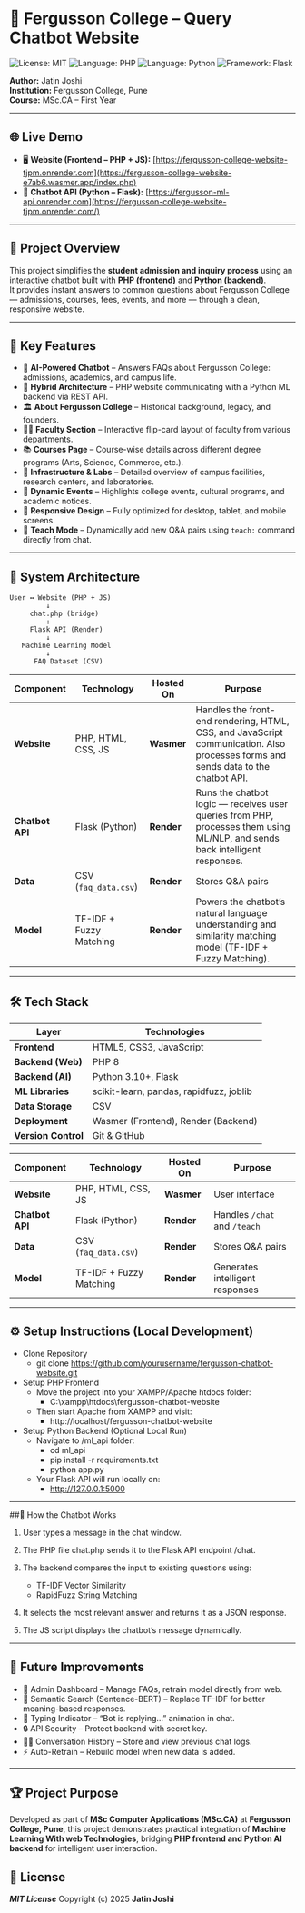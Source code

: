 # 🏫 Fergusson College – Query Chatbot Website

![License: MIT](https://img.shields.io/badge/License-MIT-yellow.svg)
![Language: PHP](https://img.shields.io/badge/Backend-PHP-blue)
![Language: Python](https://img.shields.io/badge/AI_Model-Python-yellow)
![Framework: Flask](https://img.shields.io/badge/Framework-Flask-lightgrey)

**Author:** Jatin Joshi  
**Institution:** Fergusson College, Pune  
**Course:** MSc.CA – First Year  

---

## 🌐 Live Demo

- 🖥️ **Website (Frontend – PHP + JS):** [https://fergusson-college-website-tjpm.onrender.com](https://fergusson-college-website-e7ab6.wasmer.app/index.php)  
- 🧠 **Chatbot API (Python – Flask):** [https://fergusson-ml-api.onrender.com](https://fergusson-college-website-tjpm.onrender.com/)

---

## 🤖 Project Overview

This project simplifies the **student admission and inquiry process** using an interactive chatbot built with **PHP (frontend)** and **Python (backend)**.  
It provides instant answers to common questions about Fergusson College — admissions, courses, fees, events, and more — through a clean, responsive website.

---

## 🚀 Key Features

- 💬 **AI-Powered Chatbot** – Answers FAQs about Fergusson College: admissions, academics, and campus life.  
- 🧠 **Hybrid Architecture** – PHP website communicating with a Python ML backend via REST API.  
- 🏛️ **About Fergusson College** – Historical background, legacy, and founders.  
- 👨‍🏫 **Faculty Section** – Interactive flip-card layout of faculty from various departments.  
- 📚 **Courses Page** – Course-wise details across different degree programs (Arts, Science, Commerce, etc.).  
- 🧮 **Infrastructure & Labs** – Detailed overview of campus facilities, research centers, and laboratories.  
- 📢 **Dynamic Events** – Highlights college events, cultural programs, and academic notices.  
- 📱 **Responsive Design** – Fully optimized for desktop, tablet, and mobile screens.  
- 🔐 **Teach Mode** – Dynamically add new Q&A pairs using `teach:` command directly from chat.  

---

## 🧩 System Architecture

```plaintext
User ↔ Website (PHP + JS)
         ↓
     chat.php (bridge)
         ↓
     Flask API (Render)
         ↓
   Machine Learning Model
         ↓
      FAQ Dataset (CSV)
```

| Component       | Technology              | Hosted On  | Purpose                         |
| --------------- | ----------------------- | ---------- | ------------------------------- |
| **Website**     | PHP, HTML, CSS, JS      | **Wasmer** | Handles the front-end rendering, HTML, CSS, and JavaScript communication. Also processes forms and sends data to the chatbot API.|
| **Chatbot API** | Flask (Python)          | **Render** | Runs the chatbot logic — receives user queries from PHP, processes them using ML/NLP, and sends back intelligent responses.|
| **Data**        | CSV (`faq_data.csv`)    | **Render** | Stores Q&A pairs                |
| **Model**       | TF-IDF + Fuzzy Matching | **Render** | Powers the chatbot’s natural language understanding and similarity matching model (TF-IDF + Fuzzy Matching).|

---

## 🛠️ Tech Stack

| Layer               | Technologies                            |
| ------------------- | --------------------------------------- |
| **Frontend**        | HTML5, CSS3, JavaScript                 |
| **Backend (Web)**   | PHP 8                                   |
| **Backend (AI)**    | Python 3.10+, Flask                     |
| **ML Libraries**    | scikit-learn, pandas, rapidfuzz, joblib |
| **Data Storage**    | CSV                                     |
| **Deployment**      | Wasmer (Frontend), Render (Backend)     |
| **Version Control** | Git & GitHub                            |


| Component       | Technology              | Hosted On  | Purpose                         |
| --------------- | ----------------------- | ---------- | ------------------------------- |
| **Website**     | PHP, HTML, CSS, JS      | **Wasmer** | User interface                  |
| **Chatbot API** | Flask (Python)          | **Render** | Handles `/chat` and `/teach`    |
| **Data**        | CSV (`faq_data.csv`)    | **Render** | Stores Q&A pairs                |
| **Model**       | TF-IDF + Fuzzy Matching | **Render** | Generates intelligent responses |
---

## ⚙️ Setup Instructions (Local Development)

- Clone Repository
  - git clone https://github.com/yourusername/fergusson-chatbot-website.git
- Setup PHP Frontend
  - Move the project into your XAMPP/Apache htdocs folder:
    - C:\xampp\htdocs\fergusson-chatbot-website
  - Then start Apache from XAMPP and visit:
    - http://localhost/fergusson-chatbot-website
- Setup Python Backend (Optional Local Run)
  - Navigate to /ml_api folder:
    - cd ml_api
    - pip install -r requirements.txt
    - python app.py
  - Your Flask API will run locally on:
    - http://127.0.0.1:5000

---

##🧠 How the Chatbot Works

1. User types a message in the chat window.

2. The PHP file chat.php sends it to the Flask API endpoint /chat.

3. The backend compares the input to existing questions using:
     - TF-IDF Vector Similarity
     - RapidFuzz String Matching
4. It selects the most relevant answer and returns it as a JSON response.
5. The JS script displays the chatbot’s message dynamically.

---

## 🌟 Future Improvements

- 🧩 Admin Dashboard – Manage FAQs, retrain model directly from web.
- 🧠 Semantic Search (Sentence-BERT) – Replace TF-IDF for better meaning-based responses.
- 💬 Typing Indicator – “Bot is replying…” animation in chat.
- 🔒 API Security – Protect backend with secret key.
- 🧑‍💻 Conversation History – Store and view previous chat logs.
- ⚡ Auto-Retrain – Rebuild model when new data is added.

---

## 🏆 Project Purpose
Developed as part of **MSc Computer Applications (MSc.CA)** at **Fergusson College, Pune**,
this project demonstrates practical integration of **Machine Learning With web Technologies**,
bridging **PHP frontend and Python AI backend** for intelligent user interaction.

## 📄 License
***MIT License***
Copyright (c) 2025 **Jatin Joshi**
